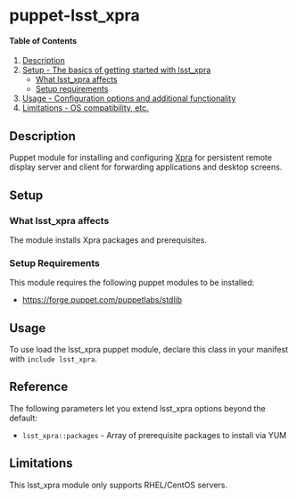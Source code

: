 
# puppet-lsst_xpra

#### Table of Contents

1. [Description](#description)
2. [Setup - The basics of getting started with lsst_xpra](#setup)
    * [What lsst_xpra affects](#what-lsst_xpra-affects)
    * [Setup requirements](#setup-requirements)
3. [Usage - Configuration options and additional functionality](#usage)
4. [Limitations - OS compatibility, etc.](#limitations)

## Description

Puppet module for installing and configuring [Xpra](https://xpra.org/) for persistent remote display server and client for forwarding applications and desktop screens.

## Setup

### What lsst_xpra affects

The module installs Xpra packages and prerequisites.

### Setup Requirements

This module requires the following puppet modules to be installed:

  * https://forge.puppet.com/puppetlabs/stdlib

## Usage

To use load the lsst_xpra puppet module, declare this class in your manifest with `include lsst_xpra`.

## Reference

The following parameters let you extend lsst_xpra options beyond the default:

  * `lsst_xpra::packages` - Array of prerequisite packages to install via YUM

## Limitations

This lsst_xpra module only supports RHEL/CentOS servers.

